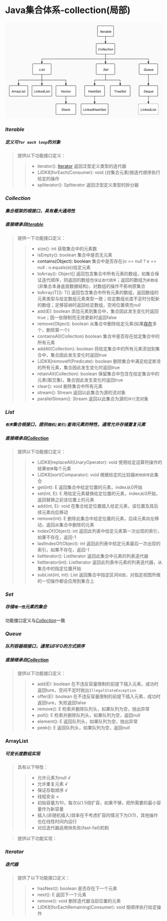 # Java集合体系-collection(局部)

![collection](collection_frame.jpg)

### <a name="iterable">*Iterable*</a>
##### 定义可`for each loop`的对象   
> 提供以下功能接口定义：   
>>+ iterator(): <a href="#iterator">Iterator</a> 返回泛型定义类型的迭代器   
>>+ [JDK8]forEach(Consumer): void (对集合元素)按迭代顺序执行给定的操作
>>+ spliterator(): Spliterator 返回泛型定义类型的拆分器

### <a name="collection">*Collection*</a>
##### 集合框架的根接口，具有最大通用性
##### 直接继承自<a href="#iterable">*Iterable*</a>
> 提供一下功能接口定义：   
>>+ size(): int 获取集合中的元素数   
>>+ isEmpty(): boolean 集合中是否无元素   
>>+ <a name="contains">contains(Object): boolean</a> 集合中是否存在(o == null ? e == null : o.equals(e))给定元素   
>>+ toArray(): Object[] 返回包含集合中所有元素的数组，如集合保证迭代顺序，则返回的数组也`保证迭代顺序`；返回的数组为`新数组`(非集合本身底层数据结构)，对数组的操作不影响原集合   
>>+ toArray(T[]): T[] 返回包含集合中所有元素的数组，返回数组的元素类型与给定数组元素类型一致；给定数组长度不足时分配新的数组；足够容纳时返回给定数组，空闲位置填充null   
>>+ add(E): boolean 添加元素到集合中，集合因此发生变化时返回true；因一些限制而无效更新时返回false    
>>+ remove(Object): boolean 从集合中删除给定元素(如果<a href="#contains">存在</a>多个，删除第一个)   
>>+ containsAll(Collection) boolean 集合中是否存在给定集合中的所有元素   
>>+ addAll(Collection): boolean 将给定集合中的所有元素添加到集合中，集合因此发生变化时返回true   
>>+ [JDK8]removeIf(Predicate): boolean 删除集合中满足给定断言的所有元素，集合因此发生变化时返回true   
>>+ retainAll(Collection): boolean 保留集合中包含在给定集合中的元素(取交集)，集合因此发生变化时返回true   
>>+ clear(): void 删除集合中所有元素    
>>+ stream(): Stream 返回以此集合为源的流对象   
>>+ parallelStream(): Stream 返回以此集合为源的`并行`流对象    

### *List*   
##### `有序`集合根接口，提供`随机(索引)`查询元素的特性，通常允许存储重复元素   
##### 直接继承自<a href="#collection">*Collection*</a>   
> 提供以下功能接口定义：   
>>+ [JDK8]replaceAll(UnaryOperator): void 使用给定运算符操作的结果`替换`每个元素   
>>+ [JDK8]sort(Comparator): void 根据给定的比较器`原地排序`此集合   
>>+ get(int): E 返回集合中给定位置的元素，index从0开始   
>>+ set(int, E): E 用给定元素替换给定位置的元素，index从0开始，返回替换之前该位置上的元素   
>>+ add(int, E): void 在集合给定位置插入给定元素，该位置及其后续元素向后移动   
>>+ remove(int): E 删除此集合中给定位置的元素，后续元素向左移动，返回从集合中删除的元素   
>>+ indexOf(Object): int 返回此列表中给定元素第一次出现的索引，如果不存在，返回-1   
>>+ lastIndexOf(Object): int 返回此列表中给定元素最后一次出现的索引，如果不存在，返回-1   
>>+ listIterator(): ListIterator 返回此集合中元素的列表迭代器   
>>+ listIterator(int): ListIterator 返回此列表中元素的列表迭代器，从集合中的指定位置开始   
>>+ subList(int, int): List 返回集合中指定区间`视图`，对指定视图所做的一切操作都会应用到集合上   

### *Set*   
##### 存储`唯一性`元素的集合
功能接口定义与<a href="#collection">*Collection*</a>一致   

### *Queue*   
##### 队列容器根接口，通常以FIFO的方式排序   
##### 直接继承自<a href="#collection">*Collection*</a>   
> 提供以下功能接口定义：   
>>+ add(E): boolean 在不违反容量限制的前提下插入元素，成功时返回ture，空间不足时抛出`IllegalStateException`   
>>+ offer(E): boolean 在不违反容量限制的前提下插入元素，成功时返回ture，失败返回false   
>>+ remove(): E 检索并删除队列头，如果队列为空，抛出异常   
>>+ poll(): E 检索并删除队列头，如果队列为空，返回null   
>>+ element(): E 返回队列头，如果队列为空，抛出异常   
>>+ peek(): E 返回队列头，如果队列为空，返回null   

### ArrayList   
##### 可变长度数组实现   
> 具有以下特性：   
>>+ 允许元素为null √   
>>+ 允许重复元素 √   
>>+ 保证存取顺序 √   
>>+ 线程安全 ×   
>>+ 初始容量为10，每次以1.5倍扩容，如果不够，把所需要的最小容量作为新容量   
>>+ 插入(非随机插入)效率在不考虑扩容的情况下为O(1)，其他操作也在线性时间内运行   
>>+ 对应迭代器适用快失败(fast-fail)机制

> 提供以下功能实现：   

### <a name="iterator">*Iterator*</a>   
##### 迭代器   
> 提供了以下功能接口定义：   
>>+ hasNext(): boolean 是否存在下一个元素   
>>+ next(): E 返回下一个元素   
>>+ remove(): void 删除迭代器当前位置的元素   
>>+ [JDK8]forEachRemaining(Consumer): void 按顺序执行给定操作    

